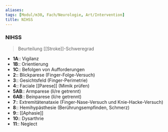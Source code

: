 ```yaml
---
aliases: 
tags: [Modul/m30, Fach/Neurologie, Art/Intervention]
title: NIHSS
---
```

### NIHSS
> Beurteilung [[Stroke]]-Schweregrad
- **1A**:: Vigilanz
- **1B**:: Orientierung
- **1C**:: Befolgen von Aufforderungen
- **2**:: Blickparese (Finger-Folge-Versuch)
- **3**:: Gesichtsfeld (Finger-Perimetrie)
- **4**:: Faciale [[Parese]] (Mimik prüfen)
- **5AB**:: Armparese (li/re getrennt)
- **6AB**:: Beinparese (li/re getrennt)
- **7**:: Extremitätenataxie (Finger-Nase-Versuch und Knie-Hacke-Versuch)
- **8**:: Hemihypästhesie (Berührungsempfinden, Schmerz)
- **9**:: [[Aphasie]]
- **10**:: Dysarthrie
- **11**:: Neglect